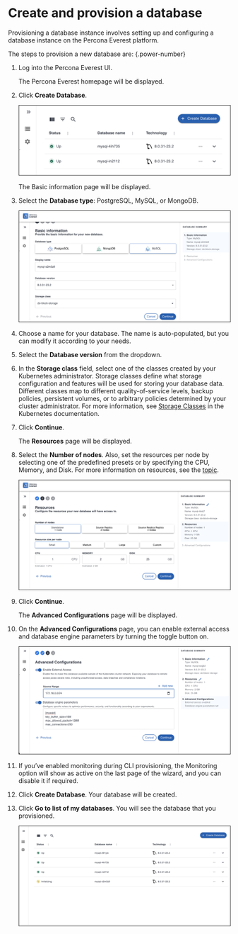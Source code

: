 # Create and provision a database

Provisioning a database instance involves setting up and configuring a database instance on the Percona Everest platform. 

The steps to provision a new database are:
{.power-number}

1. Log into the Percona Everest UI. 

    The Percona Everest homepage will be displayed.

2. Click **Create Database**.

    ![!image](../images/everest_db_provision.png)

    The Basic information page will be displayed.

3. Select the **Database type**: PostgreSQL, MySQL, or MongoDB.

    ![!image](../images/everest_choose_db_type.png)

4. Choose a name for your database. The name is auto-populated, but you can modify it according to your needs.

5. Select the **Database version** from the dropdown.

6. In the **Storage class** field, select one of the classes created by your Kubernetes administrator. Storage classes define what storage configuration and features will be used for storing your database data. Different classes map to different quality-of-service levels, backup policies, persistent volumes, or to arbitrary policies determined by your cluster administrator. For more information, see [Storage Classes](https://kubernetes.io/docs/concepts/storage/storage-classes/) in the Kubernetes documentation. 

7. Click **Continue**.

    The **Resources** page will be displayed.

8.  Select the **Number of nodes**. Also, set the resources per node by selecting one of the predefined presets or by specifying the CPU, Memory, and Disk. For more information on resources, see the [topic]().

    ![!image](../images/everest_db_scaling.png)

9.  Click **Continue**. 

    The **Advanced Configurations** page will be displayed.

10. On the **Advanced Configurations** page, you can enable external access and database engine parameters by turning the toggle button on.

    ![!image](../images/enable_advanced_config.png)
11. If you’ve enabled monitoring during CLI provisioning, the Monitoring option will show as active on the last page of the wizard, and you can disable it if required.

12. Click **Create Database**. Your database will be created.
    
13. Click **Go to list of my databases**. You will see the database that you provisioned.

    ![!image](../images/everest_provisioned_db.png)
